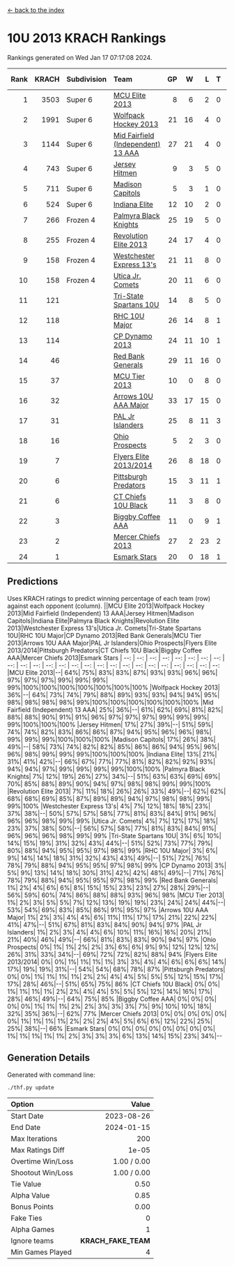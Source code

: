 [<- back to the index](readme.md)
# 10U 2013 KRACH Rankings
Rankings generated on Wed Jan 17 07:17:08 2024.

Rank|KRACH|Subdivision|Team|GP|W|L|T|OTW|OTL|SoS|Exp Wins|Win Diff
---:|---:|:---|:---|---:|---:|---:|---:|---:|---:|---:|---:|---:
1|3503|Super 6|[MCU Elite 2013](https://gamesheetstats.com/seasons/3664/teams/140889/schedule)|8|6|2|0|0|0|1215|6.8|-0.0
2|1991|Super 6|[Wolfpack Hockey 2013](https://gamesheetstats.com/seasons/3664/teams/140894/schedule)|21|16|4|0|0|1|957|16.8|-0.0
3|1144|Super 6|[Mid Fairfield (Independent) 13 AAA](https://gamesheetstats.com/seasons/3664/teams/140891/schedule)|27|21|4|0|2|0|333|23.8|-0.0
4|743|Super 6|[Jersey Hitmen](https://gamesheetstats.com/seasons/3664/teams/140893/schedule)|9|3|5|0|0|1|2045|3.8|-0.0
5|711|Super 6|[Madison Capitols](https://gamesheetstats.com/seasons/3664/teams/162460/schedule)|5|3|1|0|1|0|216|4.9|0.0
6|524|Super 6|[Indiana Elite](https://gamesheetstats.com/seasons/3664/teams/144358/schedule)|12|10|2|0|0|0|159|10.9|0.0
7|266|Frozen 4|[Palmyra Black Knights](https://gamesheetstats.com/seasons/3664/teams/140906/schedule)|25|19|5|0|0|1|342|19.8|-0.0
8|255|Frozen 4|[Revolution Elite 2013](https://gamesheetstats.com/seasons/3664/teams/140904/schedule)|24|17|4|0|2|1|207|19.8|-0.0
9|158|Frozen 4|[Westchester Express 13's](https://gamesheetstats.com/seasons/3664/teams/140899/schedule)|21|11|8|0|0|2|478|11.8|-0.0
10|158|Frozen 4|[Utica Jr. Comets](https://gamesheetstats.com/seasons/3664/teams/140900/schedule)|20|11|6|0|3|0|78|14.8|-0.0
11|121||[Tri-State Spartans 10U](https://gamesheetstats.com/seasons/3664/teams/144359/schedule)|14|8|5|0|0|1|273|8.9|0.0
12|118||[RHC 10U Major](https://gamesheetstats.com/seasons/3664/teams/140895/schedule)|26|14|8|1|1|2|247|16.3|-0.0
13|114||[CP Dynamo 2013](https://gamesheetstats.com/seasons/3664/teams/140901/schedule)|24|11|10|1|1|1|331|13.3|-0.0
14|46||[Red Bank Generals](https://gamesheetstats.com/seasons/3664/teams/140896/schedule)|29|11|16|0|0|2|314|11.9|0.0
15|37||[MCU Tier 2013](https://gamesheetstats.com/seasons/3664/teams/140890/schedule)|10|0|8|0|2|0|489|2.8|-0.0
16|32||[Arrows 10U AAA Major](https://gamesheetstats.com/seasons/3664/teams/140902/schedule)|33|17|15|0|0|1|134|17.9|0.0
17|31||[PAL Jr Islanders](https://gamesheetstats.com/seasons/3664/teams/140903/schedule)|25|8|11|3|2|1|120|12.4|0.0
18|16||[Ohio Prospects](https://gamesheetstats.com/seasons/3664/teams/199158/schedule)|5|2|3|0|0|0|129|2.9|0.0
19|7||[Flyers Elite 2013/2014](https://gamesheetstats.com/seasons/3664/teams/140898/schedule)|26|8|18|0|0|0|64|8.9|0.0
20|6||[Pittsburgh Predators](https://gamesheetstats.com/seasons/3664/teams/140907/schedule)|15|3|11|1|0|0|174|4.4|0.0
21|6||[CT Chiefs 10U Black](https://gamesheetstats.com/seasons/3664/teams/140892/schedule)|11|3|8|0|0|0|45|3.9|0.0
22|3||[Biggby Coffee AAA](https://gamesheetstats.com/seasons/3664/teams/144357/schedule)|11|0|9|1|1|0|233|2.4|0.0
23|2||[Mercer Chiefs 2013](https://gamesheetstats.com/seasons/3664/teams/140897/schedule)|27|2|23|2|0|0|129|3.9|0.0
24|1||[Esmark Stars](https://gamesheetstats.com/seasons/3664/teams/140905/schedule)|20|0|18|1|0|1|150|1.4|0.0

## Predictions
Uses KRACH ratings to predict winning percentage of each team (row) against each opponent (column).
||MCU Elite 2013|Wolfpack Hockey 2013|Mid Fairfield (Independent) 13 AAA|Jersey Hitmen|Madison Capitols|Indiana Elite|Palmyra Black Knights|Revolution Elite 2013|Westchester Express 13's|Utica Jr. Comets|Tri-State Spartans 10U|RHC 10U Major|CP Dynamo 2013|Red Bank Generals|MCU Tier 2013|Arrows 10U AAA Major|PAL Jr Islanders|Ohio Prospects|Flyers Elite 2013/2014|Pittsburgh Predators|CT Chiefs 10U Black|Biggby Coffee AAA|Mercer Chiefs 2013|Esmark Stars
| --: | --: | --: | --: | --: | --: | --: | --: | --: | --: | --: | --: | --: | --: | --: | --: | --: | --: | --: | --: | --: | --: | --: | --: | --: 
|MCU Elite 2013|--| 64%| 75%| 83%| 83%| 87%| 93%| 93%| 96%| 96%| 97%| 97%| 97%| 99%| 99%| 99%| 99%|100%|100%|100%|100%|100%|100%|100%
|Wolfpack Hockey 2013| 36%|--| 64%| 73%| 74%| 79%| 88%| 89%| 93%| 93%| 94%| 94%| 95%| 98%| 98%| 98%| 98%| 99%|100%|100%|100%|100%|100%|100%
|Mid Fairfield (Independent) 13 AAA| 25%| 36%|--| 61%| 62%| 69%| 81%| 82%| 88%| 88%| 90%| 91%| 91%| 96%| 97%| 97%| 97%| 99%| 99%| 99%| 99%|100%|100%|100%
|Jersey Hitmen| 17%| 27%| 39%|--| 51%| 59%| 74%| 74%| 82%| 83%| 86%| 86%| 87%| 94%| 95%| 96%| 96%| 98%| 99%| 99%| 99%|100%|100%|100%
|Madison Capitols| 17%| 26%| 38%| 49%|--| 58%| 73%| 74%| 82%| 82%| 85%| 86%| 86%| 94%| 95%| 96%| 96%| 98%| 99%| 99%| 99%|100%|100%|100%
|Indiana Elite| 13%| 21%| 31%| 41%| 42%|--| 66%| 67%| 77%| 77%| 81%| 82%| 82%| 92%| 93%| 94%| 94%| 97%| 99%| 99%| 99%| 99%|100%|100%
|Palmyra Black Knights|  7%| 12%| 19%| 26%| 27%| 34%|--| 51%| 63%| 63%| 69%| 69%| 70%| 85%| 88%| 89%| 90%| 94%| 97%| 98%| 98%| 99%| 99%|100%
|Revolution Elite 2013|  7%| 11%| 18%| 26%| 26%| 33%| 49%|--| 62%| 62%| 68%| 68%| 69%| 85%| 87%| 89%| 89%| 94%| 97%| 98%| 98%| 99%| 99%|100%
|Westchester Express 13's|  4%|  7%| 12%| 18%| 18%| 23%| 37%| 38%|--| 50%| 57%| 57%| 58%| 77%| 81%| 83%| 84%| 91%| 96%| 96%| 96%| 98%| 99%| 99%
|Utica Jr. Comets|  4%|  7%| 12%| 17%| 18%| 23%| 37%| 38%| 50%|--| 56%| 57%| 58%| 77%| 81%| 83%| 84%| 91%| 96%| 96%| 96%| 98%| 99%| 99%
|Tri-State Spartans 10U|  3%|  6%| 10%| 14%| 15%| 19%| 31%| 32%| 43%| 44%|--| 51%| 52%| 73%| 77%| 79%| 80%| 88%| 94%| 95%| 95%| 97%| 98%| 99%
|RHC 10U Major|  3%|  6%|  9%| 14%| 14%| 18%| 31%| 32%| 43%| 43%| 49%|--| 51%| 72%| 76%| 78%| 79%| 88%| 94%| 95%| 95%| 97%| 98%| 99%
|CP Dynamo 2013|  3%|  5%|  9%| 13%| 14%| 18%| 30%| 31%| 42%| 42%| 48%| 49%|--| 71%| 76%| 78%| 79%| 88%| 94%| 95%| 95%| 97%| 98%| 99%
|Red Bank Generals|  1%|  2%|  4%|  6%|  6%|  8%| 15%| 15%| 23%| 23%| 27%| 28%| 29%|--| 56%| 59%| 60%| 74%| 86%| 88%| 88%| 93%| 96%| 98%
|MCU Tier 2013|  1%|  2%|  3%|  5%|  5%|  7%| 12%| 13%| 19%| 19%| 23%| 24%| 24%| 44%|--| 53%| 54%| 69%| 83%| 85%| 86%| 91%| 95%| 97%
|Arrows 10U AAA Major|  1%|  2%|  3%|  4%|  4%|  6%| 11%| 11%| 17%| 17%| 21%| 22%| 22%| 41%| 47%|--| 51%| 67%| 81%| 83%| 84%| 90%| 94%| 97%
|PAL Jr Islanders|  1%|  2%|  3%|  4%|  4%|  6%| 10%| 11%| 16%| 16%| 20%| 21%| 21%| 40%| 46%| 49%|--| 66%| 81%| 83%| 83%| 90%| 94%| 97%
|Ohio Prospects|  0%|  1%|  1%|  2%|  2%|  3%|  6%|  6%|  9%|  9%| 12%| 12%| 12%| 26%| 31%| 33%| 34%|--| 69%| 72%| 72%| 82%| 88%| 94%
|Flyers Elite 2013/2014|  0%|  0%|  1%|  1%|  1%|  1%|  3%|  3%|  4%|  4%|  6%|  6%|  6%| 14%| 17%| 19%| 19%| 31%|--| 54%| 54%| 68%| 78%| 87%
|Pittsburgh Predators|  0%|  0%|  1%|  1%|  1%|  1%|  2%|  2%|  4%|  4%|  5%|  5%|  5%| 12%| 15%| 17%| 17%| 28%| 46%|--| 51%| 65%| 75%| 86%
|CT Chiefs 10U Black|  0%|  0%|  1%|  1%|  1%|  1%|  2%|  2%|  4%|  4%|  5%|  5%|  5%| 12%| 14%| 16%| 17%| 28%| 46%| 49%|--| 64%| 75%| 85%
|Biggby Coffee AAA|  0%|  0%|  0%|  0%|  0%|  1%|  1%|  1%|  2%|  2%|  3%|  3%|  3%|  7%|  9%| 10%| 10%| 18%| 32%| 35%| 36%|--| 62%| 77%
|Mercer Chiefs 2013|  0%|  0%|  0%|  0%|  0%|  0%|  1%|  1%|  1%|  1%|  2%|  2%|  2%|  4%|  5%|  6%|  6%| 12%| 22%| 25%| 25%| 38%|--| 66%
|Esmark Stars|  0%|  0%|  0%|  0%|  0%|  0%|  0%|  0%|  1%|  1%|  1%|  1%|  1%|  2%|  3%|  3%|  3%|  6%| 13%| 14%| 15%| 23%| 34%|--

## Generation Details

Generated with command line:
```
./thf.py update
```

| Option | Value |
| :----- | ----: |
| Start Date | 2023-08-26 |
| End Date | 2024-01-15 |
| Max Iterations | 200 |
| Max Ratings Diff | 1e-05 |
| Overtime Win/Loss | 1.00 / 0.00 |
| Shootout Win/Loss | 1.00 / 0.00 |
| Tie Value | 0.50 |
| Alpha Value | 0.85 |
| Bonus Points | 0.00 |
| Fake Ties | 0 |
| Alpha Games | 1 |
| Ignore teams | __KRACH_FAKE_TEAM__ |
| Min Games Played | 4 |

